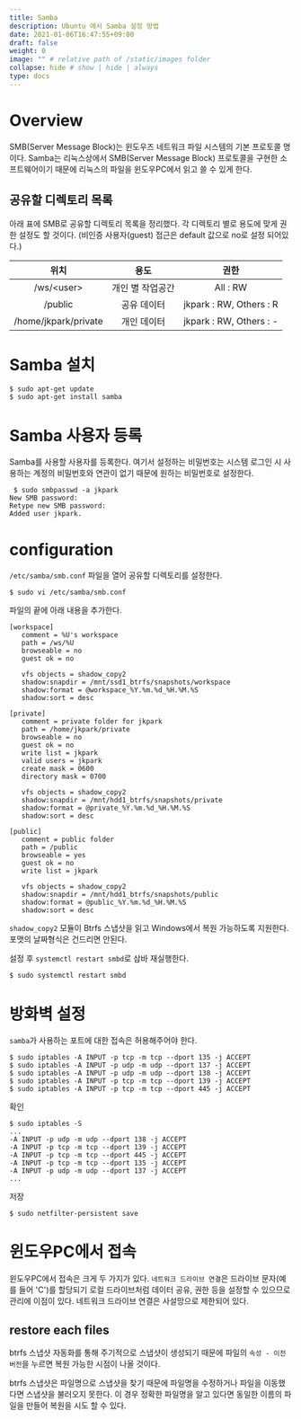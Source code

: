 ```yaml
---
title: Samba
description: Ubuntu 에서 Samba 설정 방법
date: 2021-01-06T16:47:55+09:00
draft: false
weight: 0
image: "" # relative path of /static/images folder
collapse: hide # show | hide | always
type: docs
---
```


# Overview

SMB(Server Message Block)는 윈도우즈 네트워크 파일 시스템의 기본 프로토콜 명이다. Samba는 리눅스상에서 SMB(Server Message Block) 프로토콜을 구현한 소프트웨어이기 때문에 리눅스의 파일을 윈도우PC에서 읽고 쓸 수 있게 한다.

## 공유할 디렉토리 목록

아래 표에 SMB로 공유할 디렉토리 목록을 정리했다. 각 디렉토리 별로 용도에 맞게 권한 설정도 할 것이다. (비인증 사용자(guest) 접근은 default 값으로 no로 설정 되어있다.)

|         위치         |       용도       |          권한           |
| :------------------: | :--------------: | :---------------------: |
|     /ws/\<user\>     | 개인 별 작업공간 |        All : RW         |
|       /public        |   공유 데이터    | jkpark : RW, Others : R |
| /home/jkpark/private |   개인 데이터    | jkpark : RW, Others : - |

# Samba 설치

```
$ sudo apt-get update
$ sudo apt-get install samba
```

# Samba 사용자 등록

Samba를 사용할 사용자를 등록한다. 여기서 설정하는 비밀번호는 시스템 로그인 시 사용하는 계정의 비밀번호와 연관이 없기 때문에 원하는 비밀번호로 설정한다.

```
 $ sudo smbpasswd -a jkpark
New SMB password:
Retype new SMB password:
Added user jkpark.
```

# configuration

`/etc/samba/smb.conf` 파일을 열어 공유할 디렉토리를 설정한다.

```
$ sudo vi /etc/samba/smb.conf
```

파일의 끝에 아래 내용을 추가한다.

```
[workspace]
   comment = %U's workspace
   path = /ws/%U
   browseable = no
   guest ok = no

   vfs objects = shadow_copy2
   shadow:snapdir = /mnt/ssd1_btrfs/snapshots/workspace
   shadow:format = @workspace_%Y.%m.%d_%H.%M.%S
   shadow:sort = desc

[private]
   comment = private folder for jkpark
   path = /home/jkpark/private
   browseable = no
   guest ok = no
   write list = jkpark
   valid users = jkpark
   create mask = 0600
   directory mask = 0700

   vfs objects = shadow_copy2
   shadow:snapdir = /mnt/hdd1_btrfs/snapshots/private
   shadow:format = @private_%Y.%m.%d_%H.%M.%S
   shadow:sort = desc

[public]
   comment = public folder
   path = /public
   browseable = yes
   guest ok = no
   write list = jkpark

   vfs objects = shadow_copy2
   shadow:snapdir = /mnt/hdd1_btrfs/snapshots/public
   shadow:format = @public_%Y.%m.%d_%H.%M.%S
   shadow:sort = desc

```

`shadow_copy2` 모듈이 Btrfs 스냅샷을 읽고 Windows에서 복원 가능하도록 지원한다. 포맷의 날짜형식은 건드리면 안된다.

설정 후 `systemctl restart smbd`로 삼바 재실행한다.

```
$ sudo systemctl restart smbd
```

# 방화벽 설정

`samba`가 사용하는 포트에 대한 접속은 허용해주어야 한다.

```
$ sudo iptables -A INPUT -p tcp -m tcp --dport 135 -j ACCEPT
$ sudo iptables -A INPUT -p udp -m udp --dport 137 -j ACCEPT
$ sudo iptables -A INPUT -p udp -m udp --dport 138 -j ACCEPT
$ sudo iptables -A INPUT -p tcp -m tcp --dport 139 -j ACCEPT
$ sudo iptables -A INPUT -p tcp -m tcp --dport 445 -j ACCEPT
```

확인

```
$ sudo iptables -S
...
-A INPUT -p udp -m udp --dport 138 -j ACCEPT
-A INPUT -p tcp -m tcp --dport 139 -j ACCEPT
-A INPUT -p tcp -m tcp --dport 445 -j ACCEPT
-A INPUT -p tcp -m tcp --dport 135 -j ACCEPT
-A INPUT -p udp -m udp --dport 137 -j ACCEPT
...
```

저장

```
$ sudo netfilter-persistent save
```

# 윈도우PC에서 접속

윈도우PC에서 접속은 크게 두 가지가 있다. `네트워크 드라이브 연결`은 드라이브 문자(예를 들어 'C')를 할당되기 로컬 드라이브처럼 데이터 공유, 권한 등을 설정할 수 있으므로 관리에 이점이 있다. 네트워크 드라이브 연결은 사설망으로 제한되어 있다.

## restore each files

btrfs 스냅샷 자동화를 통해 주기적으로 스냅샷이 생성되기 때문에 파일의 `속성 - 이전 버전`을 누르면 복원 가능한 시점이 나올 것이다.

btrfs 스냅샷은 파일명으로 스냅샷을 찾기 때문에 파일명을 수정하거나 파일을 이동했다면 스냅샷을 불러오지 못한다. 이 경우 정확한 파일명을 알고 있다면 동일한 이름의 파일을 만들어 복원을 시도 할 수 있다.
